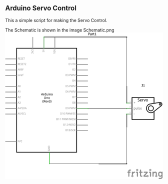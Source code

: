 ## Arduino Servo Control

This a simple script for making the Servo Control.

The Schematic is shown in the image Schematic.png
![Schematic](schematic/schematic.png)
